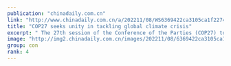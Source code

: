 ```yaml
---
publication: "chinadaily.com.cn"
link: "http://www.chinadaily.com.cn/a/202211/08/WS6369422ca3105ca1f2274952.html"
title: "COP27 seeks unity in tackling global climate crisis"
excerpt: " The 27th session of the Conference of the Parties (COP27) to the United Nations Framework Convention on Climate Change (UNFCCC) started Sunday in the Egyptian coastal city of Sharm El-Sheikh, with co"
image: "http://img2.chinadaily.com.cn/images/202211/08/6369422ca3105ca157c09e80.jpeg"
group: con
rank: 4
---
```

